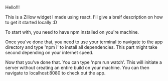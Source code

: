 Hello!!!

This is a Zillow widget I made using react. I'll give a breif description on how to get it started locally :D

To start with, you need to have npm installed on you're machine.

Once you've done that, you need to use your terminal to navigate to the app directory and type 'npm i' to 
install all dependencies. This part might take second depending on your internet speed. 

Now that you've done that. You can type 'npm run watch'. This will initiate a server without creating an entire build
on your machine. You can then navigate to localhost:8080 to check out the app.


